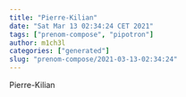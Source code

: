 ```yaml
---
title: "Pierre-Kilian"
date: "Sat Mar 13 02:34:24 CET 2021"
tags: ["prenom-compose", "pipotron"]
author: m1ch3l
categories: ["generated"]
slug: "prenom-compose/2021-03-13-02:34:24"
---
```


Pierre-Kilian
